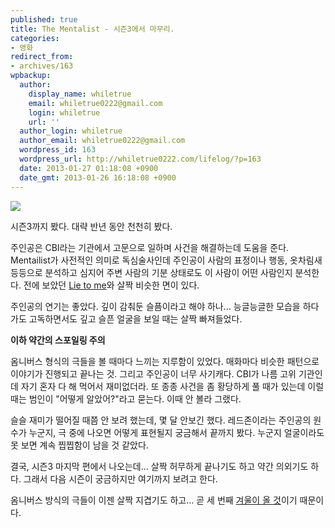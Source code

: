 ```yaml
---
published: true
title: The Mentalist - 시즌3에서 마무리.
categories:
- 영화
redirect_from:
- archives/163
wpbackup:
  author:
    display_name: whiletrue
    email: whiletrue0222@gmail.com
    login: whiletrue
    url: ''
  author_login: whiletrue
  author_email: whiletrue0222@gmail.com
  wordpress_id: 163
  wordpress_url: http://whiletrue0222.com/lifelog/?p=163
  date: 2013-01-27 01:18:08 +0900
  date_gmt: 2013-01-26 16:18:08 +0900
---
```


![](https://lh4.googleusercontent.com/-rFekjFG7UN0/UQPz1Jd83QI/AAAAAAAAD5k/4_toYeDMm6g/s800/tv_the_mentalist_wallpaper-normal5.4.jpg)

시즌3까지 봤다.
대략 반년 동안 천천히 봤다.

주인공은 CBI라는 기관에서 고문으로 일하며 사건을 해결하는데 도움을 준다.
Mentailist가 사전적인 의미로 독심술사인데 주인공이 사람의 표정이나 행동, 옷차림새 등등으로 분석하고 심지어 주변 사람의 기분
상태로도 이 사람이 어떤 사람인지 분석한다.
전에 보았던 [Lie to me](http://whiletrue0222.com/lifelog/archives/66)와 살짝 비슷한 면이 있다.

주인공의 연기는 좋았다.
깊이 감춰둔 슬픔이라고 해야 하나...
능글능글한 모습을 하다가도 고독하면서도 깊고 슬픈 얼굴을 보일 때는 살짝 빠져들었다.

**이하 약간의 스포일링 주의**

옴니버스 형식의 극들을 볼 때마다 느끼는 지루함이 있었다.
매화마다 비슷한 패턴으로 이야기가 진행되고 끝나는 것.
그리고 주인공이 너무 사기캐다. CBI가 나름 고위 기관인데 자기 혼자 다 해 먹어서 재미없더라.
또 종종 사건을 좀 황당하게 풀 때가 있는데 이럴 때는 범인이 "어떻게 알았어?"라고 묻는다.
이때 안 볼라 그랬다.

슬슬 재미가 떨어질 때쯤 안 보려 했는데, 몇 달 안보긴 했다.
레드존이라는 주인공의 원수가 누군지, 극 중에 나오면 어떻게 표현될지 궁금해서 끝까지 봤다.
누군지 얼굴이라도 못 보면 계속 찝찝함이 남을 것 같았다.

결국, 시즌3 마지막 편에서 나오는데... 살짝 허무하게 끝나기도 하고 약간 의외기도 하다.
그래서 다음 시즌이 궁금하지만 여기까지 보려고 한다.

옴니버스 방식의 극들이 이젠 살짝 지겹기도 하고...
곧 세 번째 [겨울이 올 것](http://whiletrue0222.com/lifelog/archives/104)이기 때문이다.
